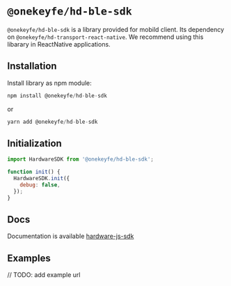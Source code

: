 # `@onekeyfe/hd-ble-sdk`

`@onekeyfe/hd-ble-sdk` is a library provided for mobild client. Its dependency on `@onekeyfe/hd-transport-react-native`. We recommend using this libarary in ReactNative applications.

## Installation

Install library as npm module:

```javascript
npm install @onekeyfe/hd-ble-sdk
```

or

```javascript
yarn add @onekeyfe/hd-ble-sdk
```

## Initialization

```javascript
import HardwareSDK from '@onekeyfe/hd-ble-sdk';

function init() {
  HardwareSDK.init({
    debug: false,
  });
}
```

## Docs

Documentation is available [hardware-js-sdk](https://developer.onekey.so/connect-to-hardware/hardware-sdk/start)

## Examples
// TODO: add example url
